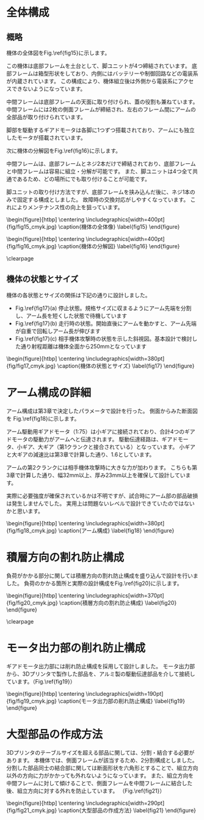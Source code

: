 # 全体構成

## 概略

機体の全体図をFig.\ref{fig15}に示します。

この機体は底部フレームを土台として、脚ユニットが4つ締結されています。
底部フレームは箱型形状をしており、内側にはバッテリーや制御回路などの電装系が内蔵されています。
この構成により、機体組立後は外側から電装系にアクセスできないようになっています。

中間フレームは底部フレームの天面に取り付けられ、蓋の役割も兼ねています。
中間フレームには2枚の側面フレームが締結され、左右のフレーム間にアームの全部品が取り付けられています。

脚部を駆動するギアドモータは各脚に1つずつ搭載されており、アームにも独立したモータが搭載されています。

次に機体の分解図をFig.\ref{fig16}に示します。

中間フレームは、底部フレームとネジ2本だけで締結されており、底部フレームと中間フレームは容易に組立・分解が可能です。
また、脚ユニットは4つ全て共通であるため、どの場所にでも取り付けることが可能です。

脚ユニットの取り付け方法ですが、底部フレームを挟み込んだ後に、ネジ1本のみで固定する構成としました。
故障時の交換対応がしやすくなっています。 これによりメンテナンス性の向上を狙っています。

\begin{figure}[htbp]
\centering
\includegraphics[width=400pt]{fig/fig15_cmyk.jpg}
\caption{機体の全体像}
\label{fig15}
\end{figure}

\begin{figure}[htbp]
\centering
\includegraphics[width=400pt]{fig/fig16_cmyk.jpg}
\caption{機体の分解図}
\label{fig16}
\end{figure}

\clearpage

## 機体の状態とサイズ
機体の各状態とサイズの関係は下記の通りに設計しました。

* Fig.\ref{fig17}(a) 停止状態。規格サイズに収まるようにアーム先端を分割し、アーム長を短くした状態で待機しています
* Fig.\ref{fig17}(b) 走行時の状態。開始直後にアームを動かすと、アーム先端が自重で回転しアーム長が伸びます
* Fig.\ref{fig17}(c) 相手機体攻撃時の状態を示した斜視図。基本設計で検討した通り射程距離は機体全面から250mmとなっています

\begin{figure}[htbp]
\centering
\includegraphics[width=380pt]{fig/fig17_cmyk.jpg}
\caption{機体の状態とサイズ}
\label{fig17}
\end{figure}


# アーム構成の詳細

アーム構成は第3章で決定したパラメータで設計を行った。
側面からみた断面図を Fig.\ref{fig18}に示します。

アーム駆動用ギアドモータ（1:75）は小ギアに接続されており、合計4つのギアドモータの駆動力がアームへと伝達されます。
駆動伝達経路は、ギアドモータ、小ギア、大ギア（第1クランクと接合されている）となっています。
小ギアと大ギアの減速比は第3章で計算した通り、1.6としています。

アームの第2クランクには相手機体攻撃時に大きな力が加わります。
こちらも第3章で計算した通り、幅32mm以上、厚み23mm以上を確保して設計しています。

実際に必要強度が確保されているかは不明ですが、試合時にアーム部の部品破損は発生しませんでした。
実用上は問題ないレベルで設計できていたのではないかと思います。

\begin{figure}[htbp]
\centering
\includegraphics[width=380pt]{fig/fig18_cmyk.jpg}
\caption{アーム構成}
\label{fig18}
\end{figure}


# 積層方向の割れ防止構成
負荷がかかる部分に関しては積層方向の割れ防止構成を盛り込んで設計を行いました。
負荷のかかる箇所と実際の設計構成をFig.\ref{fig20}に示します。

\begin{figure}[htbp]
\centering
\includegraphics[width=370pt]{fig/fig20_cmyk.jpg}
\caption{積層方向の割れ防止構成}
\label{fig20}
\end{figure}

\clearpage

# モータ出力部の削れ防止構成
ギアドモータ出力部には削れ防止構成を採用して設計しました。
モータ出力部から、3Dプリンタで製作した部品を、アルミ製の駆動伝達部品を介して接続しています。（Fig.\ref{fig19}）

\begin{figure}[htbp]
\centering
\includegraphics[width=190pt]{fig/fig19_cmyk.jpg}
\caption{モータ出力部の削れ防止構成}
\label{fig19}
\end{figure}

# 大型部品の作成方法
3Dプリンタのテーブルサイズを超える部品に関しては、分割・結合する必要があります。
本機体では、側面フレームが該当するため、2分割構成としました。
分割した部品同士の結合部に関しては断面形状を六角形とすることで、組立方向以外の方向に力がかかっても外れないようになっています。
また、組立方向を中間フレームに対して傾けることで、側面フレームを中間フレームに結合した後、組立方向に対する外れを防止しています。
（Fig.\ref{fig21}）

\begin{figure}[htbp]
\centering
\includegraphics[width=290pt]{fig/fig21_cmyk.jpg}
\caption{大型部品の作成方法}
\label{fig21}
\end{figure}

